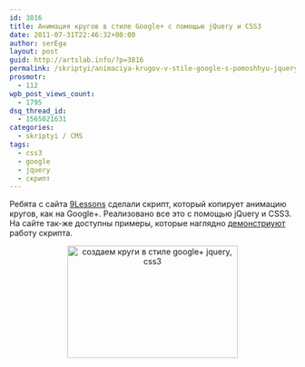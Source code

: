 ```yaml
---
id: 3816
title: Анимация кругов в стиле Google+ с помощью jQuery и CSS3
date: 2011-07-31T22:46:32+00:00
author: serEga
layout: post
guid: http://artslab.info/?p=3816
permalink: /skriptyi/animaciya-krugov-v-stile-google-s-pomoshhyu-jquery-i-css3/
prosmotr:
  - 112
wpb_post_views_count:
  - 1795
dsq_thread_id:
  - 1565021631
categories:
  - skriptyi / CMS
tags:
  - css3
  - google
  - jquery
  - скрипт
---
```

Ребята с сайта [9Lessons](http://www.9lessons.info/2011/07/google-plus-style-animations-with.html) сделали скрипт, который копирует анимацию кругов, как на Google+. Реализовано все это с помощью jQuery и CSS3. На сайте так-же доступны примеры, которые наглядно [демонстриуют](http://www.9lessons.info/2011/07/google-plus-style-animations-with.html) работу скрипта.

<center>
  <a href="{{site.img_cdn}}/google_cricles_script_jquery_css3.png"><img src="{{site.img_cdn}}/google_cricles_script_jquery_css3-300x198.png" alt="создаем круги в стиле google+ jquery, css3" title="google_cricles_script_jquery_css3" width="300" height="198" class="alignnone size-medium wp-image-3817" /></a>
</center>
